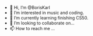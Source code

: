 - 👋 Hi, I’m @BorisKarl
- 👀 I’m interested in music and coding.
- 🌱 I’m currently learning finishing CS50.
- 💞️ I’m looking to collaborate on...
- 📫 How to reach me ...

<!---
BorisKarl/BorisKarl is a ✨ special ✨ repository because its `README.md` (this file) appears on your GitHub profile.
You can click the Preview link to take a look at your changes.
--->

